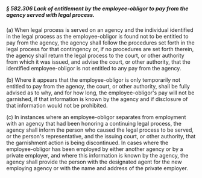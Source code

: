 ##### § 582.306 Lack of entitlement by the employee-obligor to pay from the agency served with legal process. #####

(a) When legal process is served on an agency and the individual identified in the legal process as the employee-obligor is found not to be entitled to pay from the agency, the agency shall follow the procedures set forth in the legal process for that contingency or, if no procedures are set forth therein, the agency shall return the legal process to the court, or other authority from which it was issued, and advise the court, or other authority, that the identified employee-obligor is not entitled to any pay from the agency.

(b) Where it appears that the employee-obligor is only temporarily not entitled to pay from the agency, the court, or other authority, shall be fully advised as to why, and for how long, the employee-obligor's pay will not be garnished, if that information is known by the agency and if disclosure of that information would not be prohibited.

(c) In instances where an employee-obligor separates from employment with an agency that had been honoring a continuing legal process, the agency shall inform the person who caused the legal process to be served, or the person's representative, and the issuing court, or other authority, that the garnishment action is being discontinued. In cases where the employee-obligor has been employed by either another agency or by a private employer, and where this information is known by the agency, the agency shall provide the person with the designated agent for the new employing agency or with the name and address of the private employer.